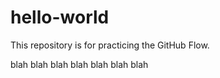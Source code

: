 # hello-world
This repository is for practicing the GitHub Flow.

blah blah blah blah blah blah blah
